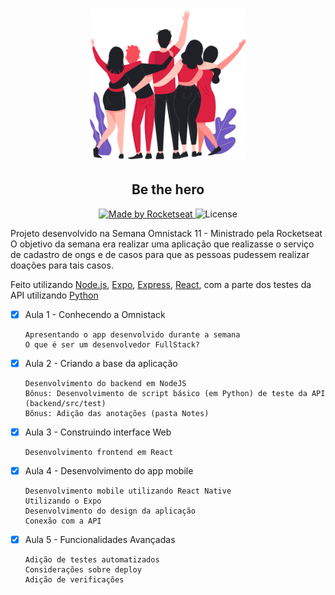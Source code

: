 <h1 align="center">
<img src="https://github.com/iagxferreira/be-the-hero/blob/master/frontend/src/assets/heroes.png" width="250px" /><br>
</h1>

<h2 align='center'> Be the hero </h2>

<p align="center">
  <a href="https://rocketseat.com.br">
    <img alt="Made by Rocketseat" src="https://img.shields.io/badge/made%20by-Rocketseat-blue">
  </a>
  <img alt="License" src="https://img.shields.io/badge/license-MIT-blue">
</p>

<p> Projeto desenvolvido na Semana Omnistack 11 - Ministrado pela Rocketseat
O objetivo da semana era realizar uma aplicação que realizasse o serviço de cadastro de ongs
e de casos para que as pessoas pudessem realizar doações para tais casos.

Feito utilizando [Node.js](https://nodejs.org/en/), [Expo](https://expo.io/), [Express](https://expressjs.com/pt-br/),
[React](https://pt-br.reactjs.org/), com a parte dos testes da API utilizando [Python](https://www.python.org/)

- [x] Aula 1 - Conhecendo a Omnistack

      Apresentando o app desenvolvido durante a semana
      O que é ser um desenvolvedor FullStack?

- [x] Aula 2 - Criando a base da aplicação 
      
      Desenvolvimento do backend em NodeJS
      Bônus: Desenvolvimento de script básico (em Python) de teste da API (backend/src/test)
      Bônus: Adição das anotações (pasta Notes)

- [X] Aula 3 - Construindo interface Web
      
      Desenvolvimento frontend em React

- [X] Aula 4 - Desenvolvimento do app mobile

      Desenvolvimento mobile utilizando React Native
      Utilizando o Expo
      Desenvolvimento do design da aplicação
      Conexão com a API

- [x] Aula 5 - Funcionalidades Avançadas
      
      Adição de testes automatizados
      Considerações sobre deploy
      Adição de verificações
</p>
